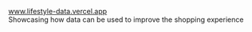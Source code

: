 www.lifestyle-data.vercel.app
<br>
Showcasing how data can be used to improve the shopping experience
